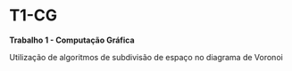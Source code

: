 # T1-CG
**Trabalho 1 - Computação Gráfica** 

Utilização de algoritmos de subdivisão de espaço no diagrama de Voronoi
